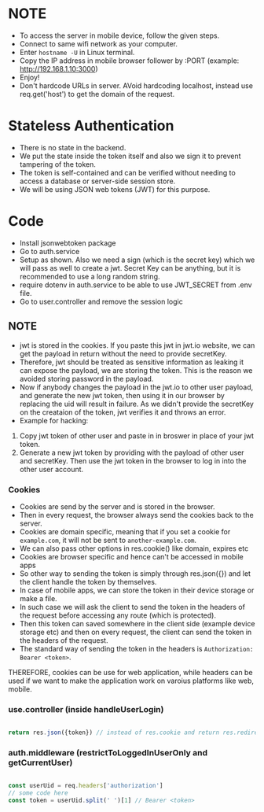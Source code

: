 # NOTE

- To access the server in mobile device, follow the given steps.
- Connect to same wifi network as your computer.
- Enter `hostname -U` in Linux terminal.
- Copy the IP address in mobile browser follower by :PORT (example: http://192.168.1.10:3000)
- Enjoy! 
- Don't hardcode URLs in server. AVoid hardcoding localhost, instead use req.get('host') to get the domain of the request. 

# Stateless Authentication

- There is no state in the backend.
- We put the state inside the token itself and also we sign it to prevent tampering of the token.
- The token is self-contained and can be verified without needing to access a database or server-side session store.
- We will be using JSON web tokens (JWT) for this purpose.

# Code

- Install jsonwebtoken package
- Go to auth.service
- Setup as shown. Also we need a sign (which is the secret key) which we will pass as well to create a jwt. Secret Key can be anything, but it is recommended to use a long random string.
- require dotenv in auth.service to be able to use JWT_SECRET from .env file.
- Go to user.controller and remove the session logic

## NOTE

- jwt is stored in the cookies. If you paste this jwt in jwt.io website, we can get the payload in return without the need to provide secretKey.
- Therefore, jwt should be treated as sensitive information as leaking it can expose the payload, we are storing the token. This is the reason we avoided storing password in the payload.
- Now if anybody changes the payload in the jwt.io to other user payload, and generate the new jwt token, then using it in our browser by replacing the uid will result in failure. As we didn't provide the secretKey on the creataion of the token, jwt verifies it and throws an error.
- Example for hacking:
1. Copy jwt token of other user and paste in in broswer in place of your jwt token.
2. Generate a new jwt token by providing with the payload of other user and secretKey. Then use the jwt token in the browser to log in into the other user account.

### Cookies

- Cookies are send by the server and is stored in the browser.
- Then in every request, the browser always send the cookies back to the server.
- Cookies are domain specific, meaning that if you set a cookie for `example.com`, it will not be sent to `another-example.com`.
- We can also pass other options in res.cookie() like domain, expires etc
- Cookies are browser specific and hence can't be accessed in mobile apps
- So other way to sending the token is simply through res.json({}) and let the client handle the token by themselves. 
- In case of mobile apps, we can store the token in their device storage or make a file. 
- In such case we will ask the client to send the token in the headers of the request before accessing any route (which is protected). 
- Then this token can saved somewhere in the client side (example device storage etc) and then on every request, the client can send the token in the headers of the request.
- The standard way of sending the token in the headers is `Authorization: Bearer <token>`.

THEREFORE, cookies can be use for web application, while headers can be used if we want to make the application work on varoius platforms like web, mobile. 


### use.controller (inside handleUserLogin)
```javascript

return res.json({token}) // instead of res.cookie and return res.redirect()

```

### auth.middleware (restrictToLoggedInUserOnly and getCurrentUser)
```javascript

const userUid = req.headers['authorization']
// some code here
const token = userUid.split(' ')[1] // Bearer <token>

```
